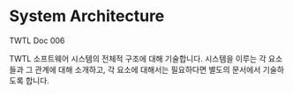# System Architecture

TWTL Doc 006

TWTL 소프트웨어 시스템의 전체적 구조에 대해 기술합니다. 시스템을 이루는 각 요소들과 그 관계에 대해 소개하고, 각 요소에 대해서는 필요하다면 별도의 문서에서 기술하도록 합니다.
